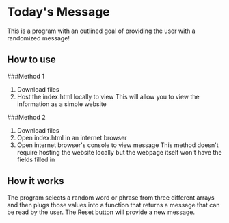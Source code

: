 # Today's Message

This is a program with an outlined goal of providing the user with a randomized message! 

## How to use
###Method 1
1. Download files
2. Host the index.html locally to view
This will allow you to view the information as a simple website 

###Method 2
1. Download files
2. Open index.html in an internet browser
3. Open internet browser's console to view message
This method doesn't require hosting the website locally but the webpage itself won't have the fields filled in

## How it works
The program selects a random word or phrase from three different arrays and then plugs those values into a function that returns a message that can be read by the user. The Reset button will provide a new message.